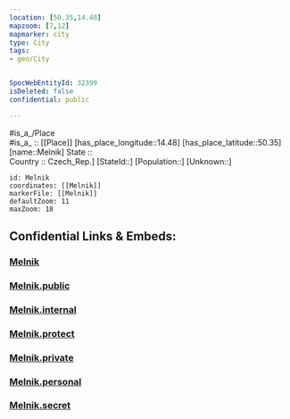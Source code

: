```yaml
---
location: [50.35,14.48] 
mapzoom: [7,12] 
mapmarker: city 
type: City
tags:
- geo/City


SpocWebEntityId: 32399
isDeleted: false
confidential: public

---
```

#is_a_/Place  
#is_a_ :: [[Place]] 
[has_place_longitude::14.48] 
[has_place_latitude::50.35] 
[name::Melnik] 
State ::  
Country :: Czech_Rep.] 
[StateId::] 
[Population::] 
[Unknown::] 


```leaflet
id: Melnik
coordinates: [[Melnik]] 
markerFile: [[Melnik]] 
defaultZoom: 11 
maxZoom: 18
```


## Confidential Links & Embeds: 

### [Melnik](/_Standards/Earth/Continent/Europe/Europe~Central/Czech_Republic/regions~Czech_Republic/Středočeský/City/Melnik.md) 

### [Melnik.public](/_public/Earth/Continent/Europe/Europe~Central/Czech_Republic/regions~Czech_Republic/Středočeský/City/Melnik.public.md) 

### [Melnik.internal](/_internal/Earth/Continent/Europe/Europe~Central/Czech_Republic/regions~Czech_Republic/Středočeský/City/Melnik.internal.md) 

### [Melnik.protect](/_protect/Earth/Continent/Europe/Europe~Central/Czech_Republic/regions~Czech_Republic/Středočeský/City/Melnik.protect.md) 

### [Melnik.private](/_private/Earth/Continent/Europe/Europe~Central/Czech_Republic/regions~Czech_Republic/Středočeský/City/Melnik.private.md) 

### [Melnik.personal](/_personal/Earth/Continent/Europe/Europe~Central/Czech_Republic/regions~Czech_Republic/Středočeský/City/Melnik.personal.md) 

### [Melnik.secret](/_secret/Earth/Continent/Europe/Europe~Central/Czech_Republic/regions~Czech_Republic/Středočeský/City/Melnik.secret.md)

